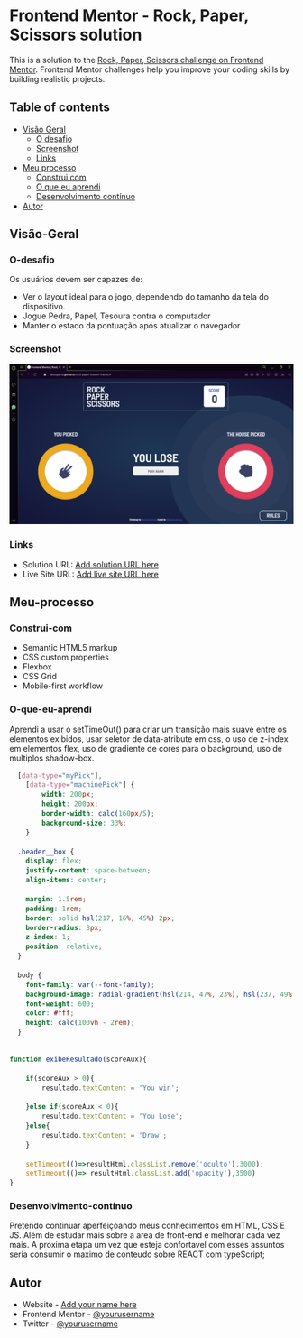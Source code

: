 # Frontend Mentor - Rock, Paper, Scissors solution

This is a solution to the [Rock, Paper, Scissors challenge on Frontend Mentor](https://www.frontendmentor.io/challenges/rock-paper-scissors-game-pTgwgvgH). Frontend Mentor challenges help you improve your coding skills by building realistic projects. 

## Table of contents

- [Visão Geral](#Visão-Geral)
  - [O desafio](#O-desafio)
  - [Screenshot](#screenshot)
  - [Links](#links)
- [Meu processo](#Meu-processo)
  - [Construi com](#Construi-com)
  - [O que eu aprendi](#O-que-eu-aprendi)
  - [Desenvolvimento contínuo](#Desenvolvimento-contínuo)
- [Autor](#Autor)

## Visão-Geral

### O-desafio

Os usuários devem ser capazes de:

- Ver o layout ideal para o jogo, dependendo do tamanho da tela do dispositivo.
- Jogue Pedra, Papel, Tesoura contra o computador
- Manter o estado da pontuação após atualizar o navegador

### Screenshot

![](screenshot.png)

### Links

- Solution URL: [Add solution URL here](https://github.com/AleexGarcia/rock-paper-scissors-master#the-challenge)
- Live Site URL: [Add live site URL here](https://aleexgarcia.github.io/rock-paper-scissors-master/)

## Meu-processo

### Construi-com

- Semantic HTML5 markup
- CSS custom properties
- Flexbox
- CSS Grid
- Mobile-first workflow


### O-que-eu-aprendi

Aprendi a usar o setTimeOut() para criar um transição mais suave entre os elementos exibidos, usar seletor de data-atribute em css, o uso de z-index em elementos flex, uso de gradiente de cores para o background, uso de multiplos shadow-box.


```css
  [data-type="myPick"],
    [data-type="machinePick"] {
        width: 200px;
        height: 200px;
        border-width: calc(160px/5);
        background-size: 33%;
    }

  .header__box {
    display: flex;
    justify-content: space-between;
    align-items: center;

    margin: 1.5rem;
    padding: 1rem;
    border: solid hsl(217, 16%, 45%) 2px;
    border-radius: 8px;
    z-index: 1;
    position: relative;
  }

  body {
    font-family: var(--font-family);
    background-image: radial-gradient(hsl(214, 47%, 23%), hsl(237, 49%, 15%));
    font-weight: 600;
    color: #fff;
    height: calc(100vh - 2rem);
  }
```
```js

function exibeResultado(scoreAux){
    
    if(scoreAux > 0){
        resultado.textContent = 'You win';
        
    }else if(scoreAux < 0){
        resultado.textContent = 'You Lose';
    }else{
        resultado.textContent = 'Draw';
    }

    setTimeout(()=>resultHtml.classList.remove('oculto'),3000);
    setTimeout(()=> resultHtml.classList.add('opacity'),3500)
}

```

### Desenvolvimento-contínuo

Pretendo continuar aperfeiçoando meus conhecimentos em HTML, CSS E JS. Além de estudar mais sobre a area de front-end e melhorar cada vez mais. A proxima etapa um vez que esteja confortavel com esses assuntos seria consumir o maximo de conteudo sobre REACT com typeScript;


## Autor

- Website - [Add your name here](https://www.your-site.com)
- Frontend Mentor - [@yourusername](https://www.frontendmentor.io/profile/yourusername)
- Twitter - [@yourusername](https://www.twitter.com/yourusername)
